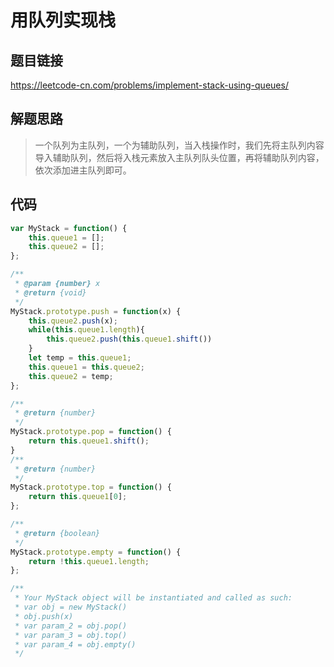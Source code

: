 # 用队列实现栈

## 题目链接

https://leetcode-cn.com/problems/implement-stack-using-queues/

## 解题思路

> 一个队列为主队列，一个为辅助队列，当入栈操作时，我们先将主队列内容导入辅助队列，然后将入栈元素放入主队列队头位置，再将辅助队列内容，依次添加进主队列即可。

## 代码

```js
var MyStack = function() {
    this.queue1 = [];
    this.queue2 = [];
};

/** 
 * @param {number} x
 * @return {void}
 */
MyStack.prototype.push = function(x) {
    this.queue2.push(x);
    while(this.queue1.length){
        this.queue2.push(this.queue1.shift())
    }
    let temp = this.queue1;
    this.queue1 = this.queue2;
    this.queue2 = temp;
};

/**
 * @return {number}
 */
MyStack.prototype.pop = function() {
    return this.queue1.shift();
}
/**
 * @return {number}
 */
MyStack.prototype.top = function() {
    return this.queue1[0];
};

/**
 * @return {boolean}
 */
MyStack.prototype.empty = function() {
    return !this.queue1.length;
};

/**
 * Your MyStack object will be instantiated and called as such:
 * var obj = new MyStack()
 * obj.push(x)
 * var param_2 = obj.pop()
 * var param_3 = obj.top()
 * var param_4 = obj.empty()
 */
```


